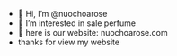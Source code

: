 - 👋 Hi, I’m @nuochoarose
- 👀 I’m interested in sale perfume
- 🌱 here is our website: nuochoarose.com
- thanks for view my website

<!---
nuochoarose/nuochoarose is a ✨ special ✨ repository because its `README.md` (this file) appears on your GitHub profile.
You can click the Preview link to take a look at your changes.
--->
